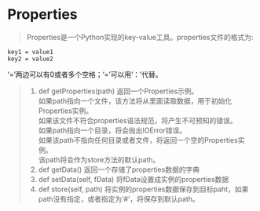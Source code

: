 Properties
===========

>Properties是一个Python实现的key-value工具。properties文件的格式为:

	key1 = value1
	key2 = value2

‘=’两边可以有0或者多个空格；‘=’可以用‘：’代替。

>1.  def getProperties(path) 返回一个Properties示例。    
	如果path指向一个文件，该方法将从里面读取数据，用于初始化Properties实例。   
	如果该文件不符合properties语法规范，将产生不可预知的错误。     
	如果path指向一个目录，将会抛出IOError错误。    
	如果该path不指向任何目录或者文件，将返回一个空的Properties实例。     
	该path将会作为store方法的默认path。    
>2.  def getData() 返回一个存储了properties数据的字典
>3.  def setData(self, fData) 将fData设置成实例的properties数据
>4.	def store(self, path) 将实例的properties数据保存到目标paht，如果
	path没有指定，或者指定为‘#’，将保存到默认path。
